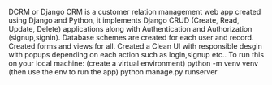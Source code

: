 DCRM or Django CRM is a customer relation management web app created using Django and Python, it implements Django CRUD (Create, Read, Update, Delete) applications along with Authentication and Authorization (signup,signin). Database schemes are created for each user and record. Created forms and views for all.
Created a Clean UI with responsible desgin with popups depending on each action such as login,signup etc..
To run this on your local machine: (create a virtual environment) python -m venv venv (then use the env to run the app)
python manage.py runserver
